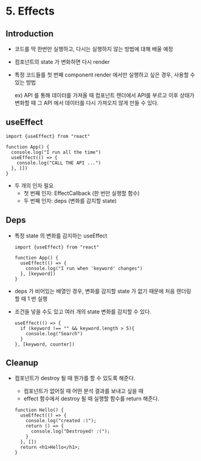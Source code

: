 # 5. Effects

## Introduction

- 코드를 딱 한번만 실행하고, 다시는 실행하지 않는 방법에 대해 배울 예정

- 컴포넌트의 state 가 변화하면 다시 render

- 특정 코드들를 첫 번째 component render 에서만 실행하고 싶은 경우, 사용할 수 있는 방법

  ex) API 를 통해 데이터를 가져올 때 컴포넌트 렌더에서 API를 부르고 이후 상태가 변화할 때 그 API 에서 데이터를 다시 가져오지 않게 만들 수 있다.





## useEffect

```react
import {useEffect} from "react"

function App() {
  console.log("I run all the time")
  useEffect(() => {
    console.log("CALL THE API ...")
  }, [])
}
```

- 두 개의 인자 필요
  - 첫 번째 인자: EffectCallback (한 번만 실행할 함수)
  - 두 번째 인자: deps (변화를 감지할 state)





## Deps

- 특정 state 의 변화를 감지하는 useEffect

  ```react
  import {useEffect} from "react"
  
  function App() {
    useEffect(() => {
      console.log("I run when 'keyword' changes")
    }, [keyword])
  }
  ```

- deps 가 비어있는 배열인 경우, 변화를 감지할 state 가 없기 때문에 처음 렌더링 할 때 1 번 실행

- 조건을 넣을 수도 있고 여러 개의 state 변화를 감지할 수 있다.

  ```react
  useEffect(() => {
    if (keyword !== "" && keyword.length > 5){
      console.log("Search")
    }
  }, [keyword, counter])
  ```





## Cleanup

- 컴포넌트가 destroy 될 때 뭔가를 할 수 있도록 해준다.

  - 컴포넌트가 없어질 때 어떤 분석 결과를 보내고 싶을 때
  - effect 함수에서 destroy 될 때 실행할 함수를 return 해준다.

  ```react
  function Hello() {
    useEffect(() => {
      console.log("created :)");
      return () => {
        console.log("Destroyed! :(");
      }
    }, [])
    return <h1>Hello</h1>;
  }
  ```

  

